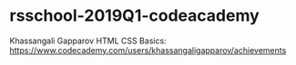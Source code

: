 # rsschool-2019Q1-codeacademy
Khassangali Gapparov
HTML CSS Basics: https://www.codecademy.com/users/khassangaligapparov/achievements
